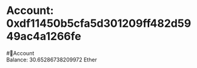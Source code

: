 
Account: 0xdf11450b5cfa5d301209ff482d5949ac4a1266fe
===================================================
  
#📜Account  
Balance: 30.65286738209972 Ether